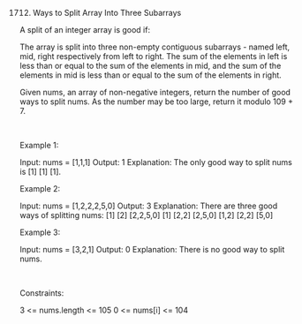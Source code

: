 1712. Ways to Split Array Into Three Subarrays

A split of an integer array is good if:

The array is split into three non-empty contiguous subarrays - named left, mid, right respectively from left to right.
The sum of the elements in left is less than or equal to the sum of the elements in mid, and the sum of the elements in mid is less than or equal to the sum of the elements in right.

Given nums, an array of non-negative integers, return the number of good ways to split nums. As the number may be too large, return it modulo 109 + 7.

 

Example 1:

Input: nums = [1,1,1]
Output: 1
Explanation: The only good way to split nums is [1] [1] [1].

Example 2:

Input: nums = [1,2,2,2,5,0]
Output: 3
Explanation: There are three good ways of splitting nums:
[1] [2] [2,2,5,0]
[1] [2,2] [2,5,0]
[1,2] [2,2] [5,0]


Example 3:

Input: nums = [3,2,1]
Output: 0
Explanation: There is no good way to split nums.

 

Constraints:

3 <= nums.length <= 105
0 <= nums[i] <= 104